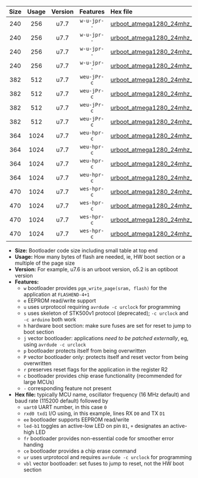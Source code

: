 |Size|Usage|Version|Features|Hex file|
|:-:|:-:|:-:|:-:|:--|
|240|256|u7.7|`w-u-jpr--`|[urboot_atmega1280_24mhz_1000000bps_uart0_rxe0_txe1_led+b7_ur_vbl.hex](https://raw.githubusercontent.com/stefanrueger/urboot.hex/main/cores/megacore/atmega1280/fcpu_24mhz/1000000_bps/urboot_atmega1280_24mhz_1000000bps_uart0_rxe0_txe1_led+b7_ur_vbl.hex)|
|240|256|u7.7|`w-u-jpr--`|[urboot_atmega1280_24mhz_1000000bps_uart1_rxd2_txd3_led+b7_ur_vbl.hex](https://raw.githubusercontent.com/stefanrueger/urboot.hex/main/cores/megacore/atmega1280/fcpu_24mhz/1000000_bps/urboot_atmega1280_24mhz_1000000bps_uart1_rxd2_txd3_led+b7_ur_vbl.hex)|
|240|256|u7.7|`w-u-jpr--`|[urboot_atmega1280_24mhz_1000000bps_uart2_rxh0_txh1_led+b7_ur_vbl.hex](https://raw.githubusercontent.com/stefanrueger/urboot.hex/main/cores/megacore/atmega1280/fcpu_24mhz/1000000_bps/urboot_atmega1280_24mhz_1000000bps_uart2_rxh0_txh1_led+b7_ur_vbl.hex)|
|240|256|u7.7|`w-u-jpr--`|[urboot_atmega1280_24mhz_1000000bps_uart3_rxj0_txj1_led+b7_ur_vbl.hex](https://raw.githubusercontent.com/stefanrueger/urboot.hex/main/cores/megacore/atmega1280/fcpu_24mhz/1000000_bps/urboot_atmega1280_24mhz_1000000bps_uart3_rxj0_txj1_led+b7_ur_vbl.hex)|
|382|512|u7.7|`weu-jPr-c`|[urboot_atmega1280_24mhz_1000000bps_uart0_rxe0_txe1_ee_led+b7_fr_ce_ur_vbl.hex](https://raw.githubusercontent.com/stefanrueger/urboot.hex/main/cores/megacore/atmega1280/fcpu_24mhz/1000000_bps/urboot_atmega1280_24mhz_1000000bps_uart0_rxe0_txe1_ee_led+b7_fr_ce_ur_vbl.hex)|
|382|512|u7.7|`weu-jPr-c`|[urboot_atmega1280_24mhz_1000000bps_uart1_rxd2_txd3_ee_led+b7_fr_ce_ur_vbl.hex](https://raw.githubusercontent.com/stefanrueger/urboot.hex/main/cores/megacore/atmega1280/fcpu_24mhz/1000000_bps/urboot_atmega1280_24mhz_1000000bps_uart1_rxd2_txd3_ee_led+b7_fr_ce_ur_vbl.hex)|
|382|512|u7.7|`weu-jPr-c`|[urboot_atmega1280_24mhz_1000000bps_uart2_rxh0_txh1_ee_led+b7_fr_ce_ur_vbl.hex](https://raw.githubusercontent.com/stefanrueger/urboot.hex/main/cores/megacore/atmega1280/fcpu_24mhz/1000000_bps/urboot_atmega1280_24mhz_1000000bps_uart2_rxh0_txh1_ee_led+b7_fr_ce_ur_vbl.hex)|
|382|512|u7.7|`weu-jPr-c`|[urboot_atmega1280_24mhz_1000000bps_uart3_rxj0_txj1_ee_led+b7_fr_ce_ur_vbl.hex](https://raw.githubusercontent.com/stefanrueger/urboot.hex/main/cores/megacore/atmega1280/fcpu_24mhz/1000000_bps/urboot_atmega1280_24mhz_1000000bps_uart3_rxj0_txj1_ee_led+b7_fr_ce_ur_vbl.hex)|
|364|1024|u7.7|`weu-hpr-c`|[urboot_atmega1280_24mhz_1000000bps_uart0_rxe0_txe1_ee_led+b7_fr_ce_ur.hex](https://raw.githubusercontent.com/stefanrueger/urboot.hex/main/cores/megacore/atmega1280/fcpu_24mhz/1000000_bps/urboot_atmega1280_24mhz_1000000bps_uart0_rxe0_txe1_ee_led+b7_fr_ce_ur.hex)|
|364|1024|u7.7|`weu-hpr-c`|[urboot_atmega1280_24mhz_1000000bps_uart1_rxd2_txd3_ee_led+b7_fr_ce_ur.hex](https://raw.githubusercontent.com/stefanrueger/urboot.hex/main/cores/megacore/atmega1280/fcpu_24mhz/1000000_bps/urboot_atmega1280_24mhz_1000000bps_uart1_rxd2_txd3_ee_led+b7_fr_ce_ur.hex)|
|364|1024|u7.7|`weu-hpr-c`|[urboot_atmega1280_24mhz_1000000bps_uart2_rxh0_txh1_ee_led+b7_fr_ce_ur.hex](https://raw.githubusercontent.com/stefanrueger/urboot.hex/main/cores/megacore/atmega1280/fcpu_24mhz/1000000_bps/urboot_atmega1280_24mhz_1000000bps_uart2_rxh0_txh1_ee_led+b7_fr_ce_ur.hex)|
|364|1024|u7.7|`weu-hpr-c`|[urboot_atmega1280_24mhz_1000000bps_uart3_rxj0_txj1_ee_led+b7_fr_ce_ur.hex](https://raw.githubusercontent.com/stefanrueger/urboot.hex/main/cores/megacore/atmega1280/fcpu_24mhz/1000000_bps/urboot_atmega1280_24mhz_1000000bps_uart3_rxj0_txj1_ee_led+b7_fr_ce_ur.hex)|
|470|1024|u7.7|`wes-hpr-c`|[urboot_atmega1280_24mhz_1000000bps_uart0_rxe0_txe1_ee_led+b7_fr_ce.hex](https://raw.githubusercontent.com/stefanrueger/urboot.hex/main/cores/megacore/atmega1280/fcpu_24mhz/1000000_bps/urboot_atmega1280_24mhz_1000000bps_uart0_rxe0_txe1_ee_led+b7_fr_ce.hex)|
|470|1024|u7.7|`wes-hpr-c`|[urboot_atmega1280_24mhz_1000000bps_uart1_rxd2_txd3_ee_led+b7_fr_ce.hex](https://raw.githubusercontent.com/stefanrueger/urboot.hex/main/cores/megacore/atmega1280/fcpu_24mhz/1000000_bps/urboot_atmega1280_24mhz_1000000bps_uart1_rxd2_txd3_ee_led+b7_fr_ce.hex)|
|470|1024|u7.7|`wes-hpr-c`|[urboot_atmega1280_24mhz_1000000bps_uart2_rxh0_txh1_ee_led+b7_fr_ce.hex](https://raw.githubusercontent.com/stefanrueger/urboot.hex/main/cores/megacore/atmega1280/fcpu_24mhz/1000000_bps/urboot_atmega1280_24mhz_1000000bps_uart2_rxh0_txh1_ee_led+b7_fr_ce.hex)|
|470|1024|u7.7|`wes-hpr-c`|[urboot_atmega1280_24mhz_1000000bps_uart3_rxj0_txj1_ee_led+b7_fr_ce.hex](https://raw.githubusercontent.com/stefanrueger/urboot.hex/main/cores/megacore/atmega1280/fcpu_24mhz/1000000_bps/urboot_atmega1280_24mhz_1000000bps_uart3_rxj0_txj1_ee_led+b7_fr_ce.hex)|

- **Size:** Bootloader code size including small table at top end
- **Usage:** How many bytes of flash are needed, ie, HW boot section or a multiple of the page size
- **Version:** For example, u7.6 is an urboot version, o5.2 is an optiboot version
- **Features:**
  + `w` bootloader provides `pgm_write_page(sram, flash)` for the application at `FLASHEND-4+1`
  + `e` EEPROM read/write support
  + `u` uses urprotocol requiring `avrdude -c urclock` for programming
  + `s` uses skeleton of STK500v1 protocol (deprecated); `-c urclock` and `-c arduino` both work
  + `h` hardware boot section: make sure fuses are set for reset to jump to boot section
  + `j` vector bootloader: applications *need to be patched externally*, eg, using `avrdude -c urclock`
  + `p` bootloader protects itself from being overwritten
  + `P` vector bootloader only: protects itself and reset vector from being overwritten
  + `r` preserves reset flags for the application in the register R2
  + `c` bootloader provides chip erase functionality (recommended for large MCUs)
  + `-` corresponding feature not present
- **Hex file:** typically MCU name, oscillator frequency (16 MHz default) and baud rate (115200 default) followed by
  + `uart0` UART number, in this case `0`
  + `rxd0 txd1` I/O using, in this example, lines RX `D0` and TX `D1`
  + `ee` bootloader supports EEPROM read/write
  + `led-b1` toggles an active-low LED on pin `B1`, `+` designates an active-high LED
  + `fr` bootloader provides non-essential code for smoother error handing
  + `ce` bootloader provides a chip erase command
  + `ur` uses urprotocol and requires `avrdude -c urclock` for programming
  + `vbl` vector bootloader: set fuses to jump to reset, not the HW boot section
